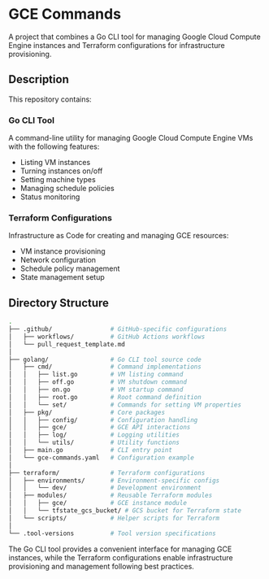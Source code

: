 # GCE Commands

A project that combines a Go CLI tool for managing Google Cloud Compute Engine instances and Terraform configurations for infrastructure provisioning.

## Description

This repository contains:

### Go CLI Tool

A command-line utility for managing Google Cloud Compute Engine VMs with the following features:

* Listing VM instances
* Turning instances on/off
* Setting machine types
* Managing schedule policies
* Status monitoring

### Terraform Configurations

Infrastructure as Code for creating and managing GCE resources:

* VM instance provisioning
* Network configuration
* Schedule policy management
* State management setup

## Directory Structure

```sh
.
├── .github/                # GitHub-specific configurations
│   ├── workflows/          # GitHub Actions workflows
│   └── pull_request_template.md
│
├── golang/                 # Go CLI tool source code
│   ├── cmd/                # Command implementations
│   │   ├── list.go         # VM listing command
│   │   ├── off.go          # VM shutdown command
│   │   ├── on.go           # VM startup command
│   │   ├── root.go         # Root command definition
│   │   └── set/            # Commands for setting VM properties
│   ├── pkg/                # Core packages
│   │   ├── config/         # Configuration handling
│   │   ├── gce/            # GCE API interactions
│   │   ├── log/            # Logging utilities
│   │   └── utils/          # Utility functions
│   ├── main.go             # CLI entry point
│   └── gce-commands.yaml   # Configuration example
│
├── terraform/              # Terraform configurations
│   ├── environments/       # Environment-specific configs
│   │   └── dev/            # Development environment
│   ├── modules/            # Reusable Terraform modules
│   │   ├── gce/            # GCE instance module
│   │   └── tfstate_gcs_bucket/ # GCS bucket for Terraform state
│   └── scripts/            # Helper scripts for Terraform
│
└── .tool-versions          # Tool version specifications
```

The Go CLI tool provides a convenient interface for managing GCE instances, while the Terraform configurations enable infrastructure provisioning and management following best practices.
